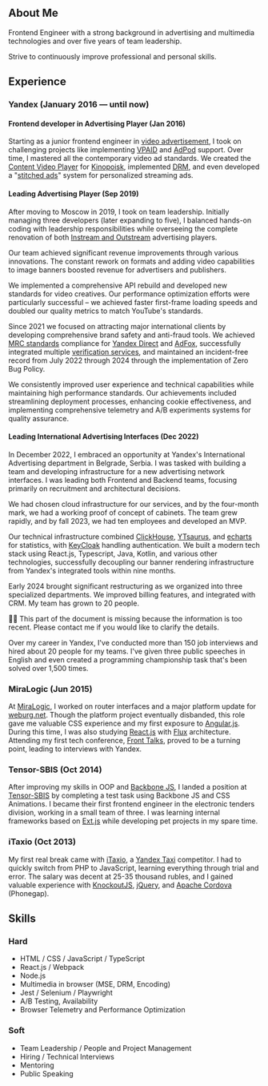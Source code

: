
<!-- Version for senaev.com website from Obsidian Vault, copy content below  -->

## About Me

Frontend Engineer with a strong background in advertising and multimedia technologies and over five years of team leadership.

Strive to continuously improve professional and personal skills.

## Experience
### Yandex (January 2016 — until now)

#### Frontend developer in Advertising Player (Jan 2016)

Starting as a junior frontend engineer in [video advertisement](https://yandex.com/adv/products/video), I took on challenging projects like implementing [VPAID](https://iabtechlab.com/standards-old/video-player-ad-interface-definition-vpaid/) and [AdPod](https://www.iab.com/wp-content/uploads/2016/04/VAST4.0_Updated_April_2016.pdf) support. Over time, I mastered all the contemporary video ad standards. We created the [Content Video Player](https://yandex.ru/support2/video-player/en/) for [Kinopoisk](https://hd.kinopoisk.ru/), implemented [DRM](https://en.wikipedia.org/wiki/Digital_rights_management), and even developed a "[stitched ads](https://adcism.co.uk/what-is-ad-stitching/)" system for personalized streaming ads.

#### Leading Advertising Player (Sep 2019)

After moving to Moscow in 2019, I took on team leadership. Initially managing three developers (later expanding to five), I balanced hands-on coding with leadership responsibilities while overseeing the complete renovation of both [Instream and Outstream](https://www.waytogrow.com/blog/instream-vs-outstream-video-ads-pros-cons/) advertising players.

Our team achieved significant revenue improvements through various innovations. The constant rework on formats and adding video capabilities to image banners boosted revenue for advertisers and publishers.

We implemented a comprehensive API rebuild and developed new standards for video creatives. Our performance optimization efforts were particularly successful – we achieved faster first-frame loading speeds and doubled our quality metrics to match YouTube's standards.

Since 2021 we focused on attracting major international clients by developing comprehensive brand safety and anti-fraud tools. We achieved [MRC standards](https://www.iab.com/wp-content/uploads/2015/06/MRC-Viewable-Ad-Impression-Measurement-Guideline.pdf) compliance for [Yandex Direct](https://yandex.com/support/direct/technologies-and-services/iab-compliance.html) and [AdFox](https://yandex.ru/adv/news/daydzhest-dlya-pablisherov-pryamye-razmescheniya-po-mezhdunarodnym-standartam-v-adfox-i-novye-obuchayuschie-roliki), successfully integrated multiple [verification services](https://clearcode.cc/blog/ad-verification/), and maintained an incident-free record from July 2022 through 2024 through the implementation of Zero Bug Policy.

We consistently improved user experience and technical capabilities while maintaining high performance standards. Our achievements included streamlining deployment processes, enhancing cookie effectiveness, and implementing comprehensive telemetry and A/B experiments systems for quality assurance.

#### Leading International Advertising Interfaces (Dec 2022)

In December 2022, I embraced an opportunity at Yandex's International Advertising department in Belgrade, Serbia. I was tasked with building a team and developing infrastructure for a new advertising network interfaces. I was leading both Frontend and Backend teams, focusing primarily on recruitment and architectural decisions.

We had chosen cloud infrastructure for our services, and by the four-month mark, we had a working proof of concept of cabinets. The team grew rapidly, and by fall 2023, we had ten employees and developed an MVP.

Our technical infrastructure combined [ClickHouse](https://clickhouse.com/), [YTsaurus](https://ytsaurus.tech/), and [echarts](https://echarts.apache.org/en/index.html) for statistics, with [KeyCloak](https://www.keycloak.org/) handling authentication. We built a modern tech stack using React.js, Typescript, Java, Kotlin, and various other technologies, successfully decoupling our banner rendering infrastructure from Yandex's integrated tools within nine months.

Early 2024 brought significant restructuring as we organized into three specialized departments. We improved billing features, and integrated with CRM. My team has grown to 20 people.

🤷‍♂️ This part of the document is missing because the information is too recent. Please contact me if you would like to clarify the details.

Over my career in Yandex, I've conducted more than 150 job interviews and hired about 20 people for my teams. I've given three public speeches in English and even created a programming championship task that's been solved over 1,500 times.

### MiraLogic (Jun 2015)

At [MiraLogic](https://miralogic.ru/), I worked on router interfaces and a major platform update for [weburg.net](https://weburg.net/). Though the platform project eventually disbanded, this role gave me valuable CSS experience and my first exposure to [Angular.js](https://angularjs.org/). During this time, I was also studying [React.js](https://react.dev/) with [Flux](https://legacy.reactjs.org/blog/2014/05/06/flux.html) architecture. Attending my first tech conference, [Front Talks](https://fronttalks.ru/), proved to be a turning point, leading to interviews with Yandex.

### Tensor-SBIS (Oct 2014)

After improving my skills in OOP and [Backbone JS](https://backbonejs.org/), I landed a position at [Tensor-SBIS](https://www.tensor-sbis.ru/) by completing a test task using Backbone JS and CSS Animations. I became their first frontend engineer in the electronic tenders division, working in a small team of three. I was learning internal frameworks based on [Ext.js](https://www.sencha.com/products/extjs/) while developing pet projects in my spare time.

### iTaxio (Oct 2013)

My first real break came with [iTaxio](https://vk.com/itaxio), a [Yandex Taxi](https://go.yandex/) competitor. I had to quickly switch from PHP to JavaScript, learning everything through trial and error. The salary was decent at 25-35 thousand rubles, and I gained valuable experience with [KnockoutJS](https://knockoutjs.com/), [jQuery](https://jquery.com/), and [Apache Cordova](https://cordova.apache.org/) (Phonegap).

## Skills

### Hard

- HTML / CSS / JavaScript / TypeScript
- React.js / Webpack
- Node.js
- Multimedia in browser (MSE, DRM, Encoding)
- Jest / Selenium / Playwright
- A/B Testing, Availability
-  Browser Telemetry and Performance Optimization

### Soft

- Team Leadership / People and Project Management
- Hiring / Technical Interviews
- Mentoring
- Public Speaking
